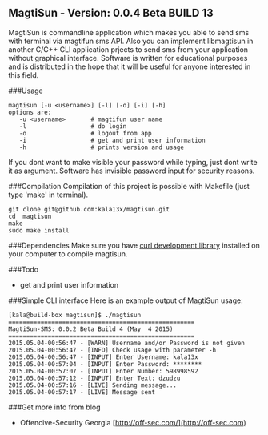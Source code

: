 MagtiSun - Version: 0.0.4 Beta BUILD 13
----

MagtiSun is commandline application which makes you able to send sms with terminal via magtifun sms API. Also you can implement libmagtisun in another C/C++ CLI application prjects to send sms from your application without graphical interface. Software is written for educational purposes and is distributed in the hope that it will be useful for anyone interested in this field.

###Usage
```
magtisun [-u <username>] [-l] [-o] [-i] [-h]
options are:
   -u <username>       # magtifun user name
   -l                  # do login
   -o                  # logout from app
   -i                  # get and print user information
   -h                  # prints version and usage
```
If you dont want to make visible your password while typing, just dont write it as argument.
Software has invisible password input for security reasons.

###Compilation
Compilation of this project is possible with Makefile (just type 'make' in terminal).
```
git clone git@github.com:kala13x/magtisun.git
cd  magtisun
make
sudo make install
```

###Dependencies
Make sure you have [curl development library](https://github.com/bagder/curl) installed on your computer to compile magtisun.

###Todo
- get and print user information

###Simple CLI interface
Here is an example output of MagtiSun usage:
```
[kala@build-box magtisun]$ ./magtisun
====================================================
MagtiSun-SMS: 0.0.2 Beta Build 4 (May  4 2015)
====================================================
2015.05.04-00:56:47 - [WARN] Username and/or Password is not given
2015.05.04-00:56:47 - [INFO] Check usage with parameter -h
2015.05.04-00:56:47 - [INPUT] Enter Username: kala13x
2015.05.04-00:57:04 - [INPUT] Enter Password: ********
2015.05.04-00:57:07 - [INPUT] Enter Number: 598998592
2015.05.04-00:57:12 - [INPUT] Enter Text: dzudzu
2015.05.04-00:57:16 - [LIVE] Sending message...
2015.05.04-00:57:17 - [LIVE] Message sent
```

###Get more info from blog
- Offencive-Security Georgia [http://off-sec.com/](http://off-sec.com)
